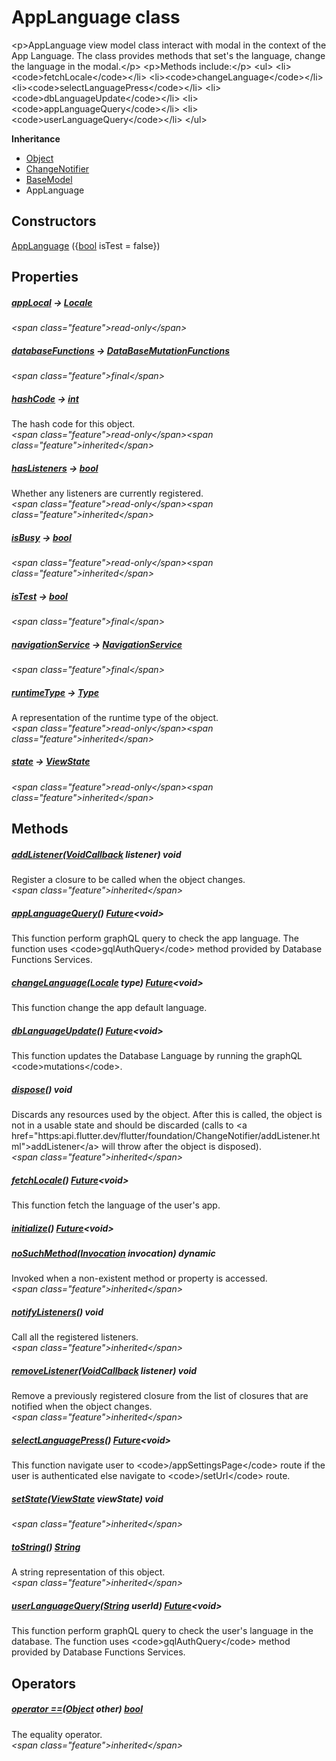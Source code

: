 


# AppLanguage class









\<p\>AppLanguage view model class interact with modal in the context of the App Language.
The class provides methods that set's the language, change the language in the modal.\</p\>
\<p\>Methods include:\</p\>
\<ul\>
\<li\>\<code\>fetchLocale\</code\>\</li\>
\<li\>\<code\>changeLanguage\</code\>\</li\>
\<li\>\<code\>selectLanguagePress\</code\>\</li\>
\<li\>\<code\>dbLanguageUpdate\</code\>\</li\>
\<li\>\<code\>appLanguageQuery\</code\>\</li\>
\<li\>\<code\>userLanguageQuery\</code\>\</li\>
\</ul\>



**Inheritance**

- [Object](https:api.flutter.dev/flutter/dart-core/Object-class.html)
- [ChangeNotifier](https:api.flutter.dev/flutter/foundation/ChangeNotifier-class.html)
- [BaseModel](../view_model_base_view_model/BaseModel-class.md)
- AppLanguage








## Constructors

[AppLanguage](../view_model_lang_view_model/AppLanguage/AppLanguage.md) (\{[bool](https:api.flutter.dev/flutter/dart-core/bool-class.html) isTest = false\})

   


## Properties

##### [appLocal](../view_model_lang_view_model/AppLanguage/appLocal.md) &#8594; [Locale](https:api.flutter.dev/flutter/dart-ui/Locale-class.html)



  
_\<span class="feature"\>read-only\</span\>_



##### [databaseFunctions](../view_model_lang_view_model/AppLanguage/databaseFunctions.md) &#8594; [DataBaseMutationFunctions](../services_database_mutation_functions/DataBaseMutationFunctions-class.md)



  
_\<span class="feature"\>final\</span\>_



##### [hashCode](https:api.flutter.dev/flutter/dart-core/Object/hashCode.html) &#8594; [int](https:api.flutter.dev/flutter/dart-core/int-class.html)



The hash code for this object.  
_\<span class="feature"\>read-only\</span\>\<span class="feature"\>inherited\</span\>_



##### [hasListeners](https:api.flutter.dev/flutter/foundation/ChangeNotifier/hasListeners.html) &#8594; [bool](https:api.flutter.dev/flutter/dart-core/bool-class.html)



Whether any listeners are currently registered.  
_\<span class="feature"\>read-only\</span\>\<span class="feature"\>inherited\</span\>_



##### [isBusy](../view_model_base_view_model/BaseModel/isBusy.md) &#8594; [bool](https:api.flutter.dev/flutter/dart-core/bool-class.html)



  
_\<span class="feature"\>read-only\</span\>\<span class="feature"\>inherited\</span\>_



##### [isTest](../view_model_lang_view_model/AppLanguage/isTest.md) &#8594; [bool](https:api.flutter.dev/flutter/dart-core/bool-class.html)



  
_\<span class="feature"\>final\</span\>_



##### [navigationService](../view_model_lang_view_model/AppLanguage/navigationService.md) &#8594; [NavigationService](../services_navigation_service/NavigationService-class.md)



  
_\<span class="feature"\>final\</span\>_



##### [runtimeType](https:api.flutter.dev/flutter/dart-core/Object/runtimeType.html) &#8594; [Type](https:api.flutter.dev/flutter/dart-core/Type-class.html)



A representation of the runtime type of the object.  
_\<span class="feature"\>read-only\</span\>\<span class="feature"\>inherited\</span\>_



##### [state](../view_model_base_view_model/BaseModel/state.md) &#8594; [ViewState](../enums_enums/ViewState.md)



  
_\<span class="feature"\>read-only\</span\>\<span class="feature"\>inherited\</span\>_





## Methods

##### [addListener](https:api.flutter.dev/flutter/foundation/ChangeNotifier/addListener.html)([VoidCallback](https:api.flutter.dev/flutter/dart-ui/VoidCallback.html) listener) void



Register a closure to be called when the object changes.  
_\<span class="feature"\>inherited\</span\>_



##### [appLanguageQuery](../view_model_lang_view_model/AppLanguage/appLanguageQuery.md)() [Future](https:api.flutter.dev/flutter/dart-async/Future-class.html)&lt;void\>



This function perform graphQL query to check the app language.
The function uses \<code\>gqlAuthQuery\</code\> method provided by Database Functions Services.  




##### [changeLanguage](../view_model_lang_view_model/AppLanguage/changeLanguage.md)([Locale](https:api.flutter.dev/flutter/dart-ui/Locale-class.html) type) [Future](https:api.flutter.dev/flutter/dart-async/Future-class.html)&lt;void\>



This function change the app default language.  




##### [dbLanguageUpdate](../view_model_lang_view_model/AppLanguage/dbLanguageUpdate.md)() [Future](https:api.flutter.dev/flutter/dart-async/Future-class.html)&lt;void\>



This function updates the Database Language by running the graphQL \<code\>mutations\</code\>.  




##### [dispose](https:api.flutter.dev/flutter/foundation/ChangeNotifier/dispose.html)() void



Discards any resources used by the object. After this is called, the
object is not in a usable state and should be discarded (calls to
\<a href="https:api.flutter.dev/flutter/foundation/ChangeNotifier/addListener.html"\>addListener\</a\> will throw after the object is disposed).  
_\<span class="feature"\>inherited\</span\>_



##### [fetchLocale](../view_model_lang_view_model/AppLanguage/fetchLocale.md)() [Future](https:api.flutter.dev/flutter/dart-async/Future-class.html)&lt;void\>



This function fetch the language of the user's app.  




##### [initialize](../view_model_lang_view_model/AppLanguage/initialize.md)() [Future](https:api.flutter.dev/flutter/dart-async/Future-class.html)&lt;void\>



  




##### [noSuchMethod](https:api.flutter.dev/flutter/dart-core/Object/noSuchMethod.html)([Invocation](https:api.flutter.dev/flutter/dart-core/Invocation-class.html) invocation) dynamic



Invoked when a non-existent method or property is accessed.  
_\<span class="feature"\>inherited\</span\>_



##### [notifyListeners](https:api.flutter.dev/flutter/foundation/ChangeNotifier/notifyListeners.html)() void



Call all the registered listeners.  
_\<span class="feature"\>inherited\</span\>_



##### [removeListener](https:api.flutter.dev/flutter/foundation/ChangeNotifier/removeListener.html)([VoidCallback](https:api.flutter.dev/flutter/dart-ui/VoidCallback.html) listener) void



Remove a previously registered closure from the list of closures that are
notified when the object changes.  
_\<span class="feature"\>inherited\</span\>_



##### [selectLanguagePress](../view_model_lang_view_model/AppLanguage/selectLanguagePress.md)() [Future](https:api.flutter.dev/flutter/dart-async/Future-class.html)&lt;void\>



This function navigate user to \<code\>/appSettingsPage\</code\> route if the user is authenticated
else navigate to \<code\>/setUrl\</code\> route.  




##### [setState](../view_model_base_view_model/BaseModel/setState.md)([ViewState](../enums_enums/ViewState.md) viewState) void



  
_\<span class="feature"\>inherited\</span\>_



##### [toString](https:api.flutter.dev/flutter/dart-core/Object/toString.html)() [String](https:api.flutter.dev/flutter/dart-core/String-class.html)



A string representation of this object.  
_\<span class="feature"\>inherited\</span\>_



##### [userLanguageQuery](../view_model_lang_view_model/AppLanguage/userLanguageQuery.md)([String](https:api.flutter.dev/flutter/dart-core/String-class.html) userId) [Future](https:api.flutter.dev/flutter/dart-async/Future-class.html)&lt;void\>



This function perform graphQL query to check the user's language in the database.
The function uses \<code\>gqlAuthQuery\</code\> method provided by Database Functions Services.  






## Operators

##### [operator ==](https:api.flutter.dev/flutter/dart-core/Object/operator_equals.html)([Object](https:api.flutter.dev/flutter/dart-core/Object-class.html) other) [bool](https:api.flutter.dev/flutter/dart-core/bool-class.html)



The equality operator.  
_\<span class="feature"\>inherited\</span\>_















